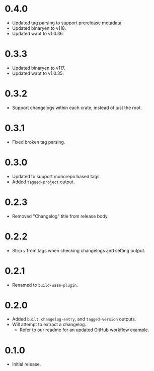 # 0.4.0

- Updated tag parsing to support prerelease metadata.
- Updated binaryen to v118.
- Updated wabt to v1.0.36.

# 0.3.3

- Updated binaryen to v117.
- Updated wabt to v1.0.35.

# 0.3.2

- Support changelogs within each crate, instead of just the root.

# 0.3.1

- Fixed broken tag parsing.

# 0.3.0

- Updated to support monorepo based tags.
- Added `tagged-project` output.

# 0.2.3

- Removed "Changelog" title from release body.

# 0.2.2

- Strip `v` from tags when checking changelogs and setting output.

# 0.2.1

- Renamed to `build-wasm-plugin`.

# 0.2.0

- Added `built`, `changelog-entry`, and `tagged-version` outputs.
- Will attempt to extract a changelog.
  - Refer to our readme for an updated GitHub workflow example.

# 0.1.0

- Initial release.
